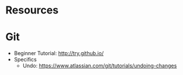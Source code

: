 # Resources

# Git

* Beginner Tutorial: http://try.github.io/
* Specifics
  * Undo: https://www.atlassian.com/git/tutorials/undoing-changes
